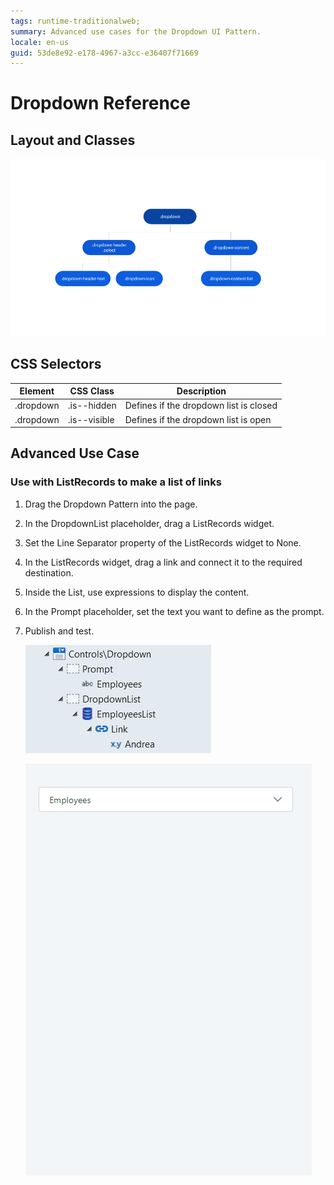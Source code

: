```yaml
---
tags: runtime-traditionalweb; 
summary: Advanced use cases for the Dropdown UI Pattern.
locale: en-us
guid: 53de8e92-e178-4967-a3cc-e36407f71669
---
```


# Dropdown Reference

## Layout and Classes

![](<images/dropdown-image-2.png>)

## CSS Selectors

| **Element** |  **CSS Class** |  **Description**  |
| ---|---|---  
| .dropdown |  .is--hidden |  Defines if the dropdown list is closed  |
| .dropdown |  .is--visible |  Defines if the dropdown list is open  |

## Advanced Use Case

### Use with ListRecords to make a list of links

1. Drag the Dropdown Pattern into the page.
1. In the DropdownList placeholder, drag a ListRecords widget.
1. Set the Line Separator property of the ListRecords widget to None.
1. In the ListRecords widget, drag a link and connect it to the required destination.
1. Inside the List, use expressions to display the content.
1. In the Prompt placeholder, set the text you want to define as the prompt.
1. Publish and test.

    ![](<images/dropdown-image-3.png>)

    ![](<images/dropdown-gif-1.gif>)



